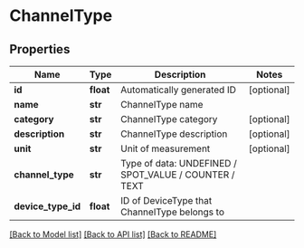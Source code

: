 # ChannelType

## Properties
Name | Type | Description | Notes
------------ | ------------- | ------------- | -------------
**id** | **float** | Automatically generated ID | [optional] 
**name** | **str** | ChannelType name | 
**category** | **str** | ChannelType category | [optional] 
**description** | **str** | ChannelType description | [optional] 
**unit** | **str** | Unit of measurement | [optional] 
**channel_type** | **str** | Type of data: UNDEFINED / SPOT_VALUE / COUNTER / TEXT | 
**device_type_id** | **float** | ID of DeviceType that ChannelType belongs to | 

[[Back to Model list]](../README.md#documentation-for-models) [[Back to API list]](../README.md#documentation-for-api-endpoints) [[Back to README]](../README.md)


